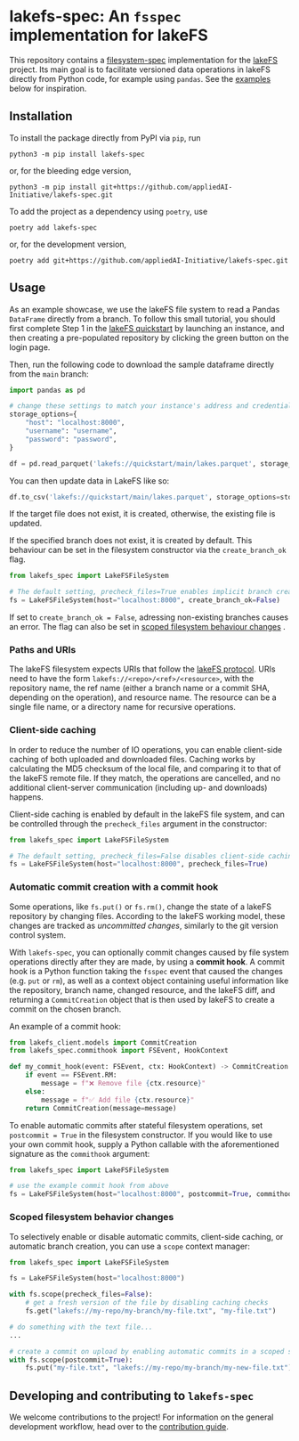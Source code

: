 # lakefs-spec: An `fsspec` implementation for lakeFS

This repository contains a [filesystem-spec](https://github.com/fsspec/filesystem_spec) implementation for the [lakeFS](https://lakefs.io/) project.
Its main goal is to facilitate versioned data operations in lakeFS directly from Python code, for example using `pandas`. See the [examples](#usage) below for inspiration.

## Installation

To install the package directly from PyPI via `pip`, run

```shell
python3 -m pip install lakefs-spec
```

or, for the bleeding edge version,

```shell
python3 -m pip install git+https://github.com/appliedAI-Initiative/lakefs-spec.git
```

To add the project as a dependency using `poetry`, use

```shell
poetry add lakefs-spec
```

or, for the development version,

```shell
poetry add git+https://github.com/appliedAI-Initiative/lakefs-spec.git
```

## Usage

As an example showcase, we use the lakeFS file system to read a Pandas `DataFrame` directly from a branch. To follow
this small tutorial, you should first complete Step 1 in the [lakeFS quickstart](https://docs.lakefs.io/quickstart/launch.html) by
launching an instance, and then creating a pre-populated repository by clicking the green button on the login page.

Then, run the following code to download the sample dataframe directly from the `main` branch:

```python
import pandas as pd

# change these settings to match your instance's address and credentials
storage_options={
    "host": "localhost:8000",
    "username": "username",
    "password": "password",
}

df = pd.read_parquet('lakefs://quickstart/main/lakes.parquet', storage_options=storage_options)
```

You can then update data in LakeFS like so:

```python
df.to_csv('lakefs://quickstart/main/lakes.parquet', storage_options=storage_options)
```

If the target file does not exist, it is created, otherwise, the existing file is updated.

If the specified branch does not exist, it is created by default. This behaviour can be set in the filesystem constructor via the `create_branch_ok` flag.

```python
from lakefs_spec import LakeFSFileSystem

# The default setting, precheck_files=True enables implicit branch creation
fs = LakeFSFileSystem(host="localhost:8000", create_branch_ok=False)
```

If set to `create_branch_ok = False`, adressing non-existing branches causes an error.
The flag can also be set in [scoped filesystem behaviour changes](#scoped-filesystem-behavior-changes) .

### Paths and URIs

The lakeFS filesystem expects URIs that follow the [lakeFS protocol](https://docs.lakefs.io/understand/model.html#lakefs-protocol-uris).
URIs need to have the form `lakefs://<repo>/<ref>/<resource>`, with the repository name, the ref name (either a branch name or a commit SHA, depending on the operation), and resource name.
The resource can be a single file name, or a directory name for recursive operations.

### Client-side caching

In order to reduce the number of IO operations, you can enable client-side caching of both uploaded and downloaded files.
Caching works by calculating the MD5 checksum of the local file, and comparing it to that of the lakeFS remote file.
If they match, the operations are cancelled, and no additional client-server communication (including up- and downloads) happens.

Client-side caching is enabled by default in the lakeFS file system, and can be controlled through the `precheck_files` argument in the constructor:

```python
from lakefs_spec import LakeFSFileSystem

# The default setting, precheck_files=False disables client-side caching.
fs = LakeFSFileSystem(host="localhost:8000", precheck_files=True)
```

### Automatic commit creation with a commit hook

Some operations, like `fs.put()` or `fs.rm()`, change the state of a lakeFS repository by changing files. According to
the lakeFS working model, these changes are tracked as _uncommitted changes_, similarly to the git version control system.

With `lakefs-spec`, you can optionally commit changes caused by file system operations directly after they are made,
by using a **commit hook**. A commit hook is a Python function taking the `fsspec` event that caused the changes
(e.g. `put` or `rm`), as well as a context object containing useful information like the repository, branch name,
changed resource, and the lakeFS diff, and returning a `CommitCreation` object that is then used by
lakeFS to create a commit on the chosen branch.

An example of a commit hook:

```python
from lakefs_client.models import CommitCreation
from lakefs_spec.commithook import FSEvent, HookContext

def my_commit_hook(event: FSEvent, ctx: HookContext) -> CommitCreation:
    if event == FSEvent.RM:
        message = f"❌ Remove file {ctx.resource}"
    else:
        message = f"✅ Add file {ctx.resource}"
    return CommitCreation(message=message)
```

To enable automatic commits after stateful filesystem operations, set `postcommit = True` in the filesystem constructor. If you
would like to use your own commit hook, supply a Python callable with the aforementioned signature as the `commithook` argument:

```python
from lakefs_spec import LakeFSFileSystem

# use the example commit hook from above
fs = LakeFSFileSystem(host="localhost:8000", postcommit=True, commithook=my_commit_hook)
```

### Scoped filesystem behavior changes

To selectively enable or disable automatic commits, client-side caching, or automatic branch creation, you can use a `scope` context manager:

```python
from lakefs_spec import LakeFSFileSystem

fs = LakeFSFileSystem(host="localhost:8000")

with fs.scope(precheck_files=False):
    # get a fresh version of the file by disabling caching checks
    fs.get("lakefs://my-repo/my-branch/my-file.txt", "my-file.txt")

# do something with the text file...
...

# create a commit on upload by enabling automatic commits in a scoped section
with fs.scope(postcommit=True):
    fs.put("my-file.txt", "lakefs://my-repo/my-branch/my-new-file.txt")
```

## Developing and contributing to `lakefs-spec`

We welcome contributions to the project! For information on the general development workflow, head over to the [contribution guide](CONTRIBUTING.md).
